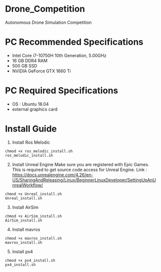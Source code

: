 # Drone_Competition
Autonomous Drone Simulation Competition

# PC Recommended Specifications
- Intel Core i7-10750H 10th Generation, 5.00GHz
- 16 GB DDR4 RAM
- 500 GB SSD
- NVIDIA GeForce GTX 1660 Ti

# PC Required Specifications
- OS : Ubuntu 18.04
- external graphics card

# Install Guide
1. Install Ros Melodic
```
chmod +x ros_melodic_install.sh
ros_melodic_install.sh
```
  
2. Install Unreal Engine
Make sure you are registered with Epic Games. This is required to get source code access for Unreal Engine.
Link : https://docs.unrealengine.com/4.26/en-US/SharingAndReleasing/Linux/BeginnerLinuxDeveloper/SettingUpAnUnrealWorkflow/
```
chmod +x Unreal_install.sh
Unreal_install.sh
```

3. Install AirSim
```
chmod +x AirSim_install.sh
AirSim_install.sh
```

4. Install mavros
```
chmod +x mavros_install.sh
mavros_install.sh
```

5. Install px4
```
chmod +x px4_install.sh
px4_install.sh
```
